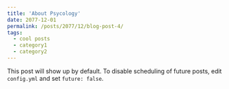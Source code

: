 ```yaml
---
title: 'About Psycology'
date: 2077-12-01
permalink: /posts/2077/12/blog-post-4/
tags:
  - cool posts
  - category1
  - category2
---
```


This post will show up by default. To disable scheduling of future posts, edit `config.yml` and set `future: false`. 
